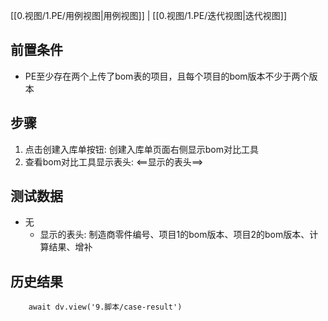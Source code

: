 [[0.视图/1.PE/用例视图|用例视图]] | [[0.视图/1.PE/迭代视图|迭代视图]]

## 前置条件

- PE至少存在两个上传了bom表的项目，且每个项目的bom版本不少于两个版本

## 步骤

1. 点击创建入库单按钮: 创建入库单页面右侧显示bom对比工具
2. 查看bom对比工具显示表头: <==显示的表头==>

## 测试数据

- 无
	- 显示的表头: 制造商零件编号、项目1的bom版本、项目2的bom版本、计算结果、增补

## 历史结果

```dataviewjs
    await dv.view('9.脚本/case-result')
```
